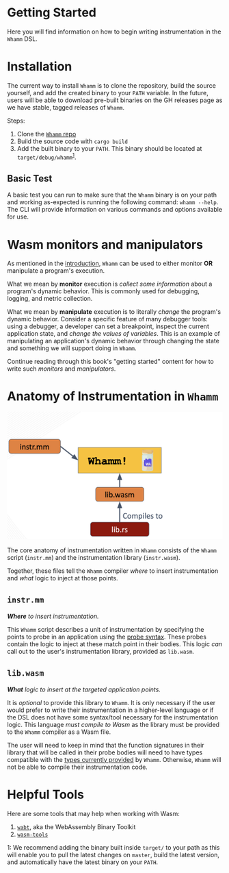 # Getting Started #

Here you will find information on how to begin writing instrumentation in the `Whamm` DSL.

# Installation #
The current way to install `Whamm` is to clone the repository, build the source yourself, and add the created binary to your `PATH` variable.
In the future, users will be able to download pre-built binaries on the GH releases page as we have stable, tagged releases of `Whamm`.

Steps:
1. Clone the [`Whamm` repo](https://github.com/ejrgilbert/whamm)
2. Build the source code with `cargo build`
3. Add the built binary to your `PATH`.
   This binary should be located at `target/debug/whamm`<sup>[1](#why_target)</sup>.

## Basic Test ##
A basic test you can run to make sure that the `Whamm` binary is on your path and working as-expected is running the following command: `whamm --help`. The CLI will provide information on various commands and options available for use.

# Wasm monitors and manipulators #

As mentioned in the [introduction](../intro.md), `Whamm` can be used to either monitor **OR** manipulate a program's execution.

What we mean by **monitor** execution is _collect some information_ about a program's dynamic behavior.
This is commonly used for debugging, logging, and metric collection.

What we mean by **manipulate** execution is to literally _change_ the program's dynamic behavior.
Consider a specific feature of many debugger tools: using a debugger, a developer can set a breakpoint, inspect the current application state, and _change the values of variables_.
This is an example of manipulating an application's dynamic behavior through changing the state and something we will support doing in `Whamm`.

Continue reading through this book's "getting started" content for how to write such _monitors_ and _manipulators_.

# Anatomy of Instrumentation in `Whamm` #

![](../images/anatomy.png)

The core anatomy of instrumentation written in `Whamm` consists of the `Whamm` script (`instr.mm`) and the instrumentation library (`instr.wasm`).

Together, these files tell the `Whamm` compiler _where_ to insert instrumentation and _what_ logic to inject at those points.

## `instr.mm`  ##
_**Where** to insert instrumentation._

This `Whamm` script describes a unit of instrumentation by specifying the points to probe in an application using the [probe syntax](./syntax/probes.md).
These probes contain the logic to inject at these match point in their bodies.
This logic _can_ call out to the user's instrumentation library, provided as `lib.wasm`.

## `lib.wasm` ##
_**What** logic to insert at the targeted application points._

It is _optional_ to provide this library to `Whamm`.
It is only necessary if the user would prefer to write their instrumentation in a higher-level language or if the DSL does not have some syntax/tool necessary for the instrumentation logic.
This language _must compile to Wasm_ as the library must be provided to the `Whamm` compiler as a Wasm file.

The user will need to keep in mind that the function signatures in their library that will be called in their probe bodies will need to have types compatible with the [types currently provided](./language.md) by `Whamm`.
Otherwise, `Whamm` will not be able to compile their instrumentation code.

# Helpful Tools #

Here are some tools that may help when working with Wasm:
1. [`wabt`](https://github.com/WebAssembly/wabt), aka the WebAssembly Binary Toolkit
2. [`wasm-tools`](https://github.com/bytecodealliance/wasm-tools)

<a name="why_target">1</a>: We recommend adding the binary built inside `target/` to your path as this will enable you to pull the latest changes on `master`, build the latest version, and automatically have the latest binary on your `PATH`.